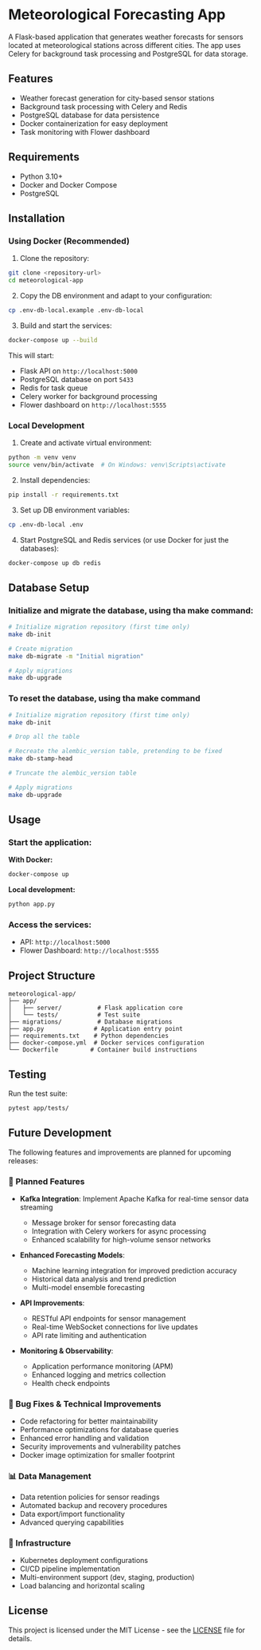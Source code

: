 # Meteorological Forecasting App

A Flask-based application that generates weather forecasts for sensors located at meteorological stations across different cities. The app uses Celery for background task processing and PostgreSQL for data storage.

## Features

- Weather forecast generation for city-based sensor stations
- Background task processing with Celery and Redis
- PostgreSQL database for data persistence
- Docker containerization for easy deployment
- Task monitoring with Flower dashboard

## Requirements

- Python 3.10+
- Docker and Docker Compose
- PostgreSQL

## Installation

### Using Docker (Recommended)

1. Clone the repository:
```bash
git clone <repository-url>
cd meteorological-app
```

2. Copy the DB environment and adapt to your configuration:
```bash
cp .env-db-local.example .env-db-local
```

3. Build and start the services:
```bash
docker-compose up --build
```

This will start:
- Flask API on `http://localhost:5000`
- PostgreSQL database on port `5433`
- Redis for task queue
- Celery worker for background processing
- Flower dashboard on `http://localhost:5555`

### Local Development

1. Create and activate virtual environment:
```bash
python -m venv venv
source venv/bin/activate  # On Windows: venv\Scripts\activate
```

2. Install dependencies:
```bash
pip install -r requirements.txt
```

3. Set up DB environment variables:
```bash
cp .env-db-local .env
```

4. Start PostgreSQL and Redis services (or use Docker for just the databases):
```bash
docker-compose up db redis
```

## Database Setup

### Initialize and migrate the database, using tha make command:

```bash
# Initialize migration repository (first time only)
make db-init

# Create migration
make db-migrate -m "Initial migration"

# Apply migrations
make db-upgrade
```

### To reset the database, using tha make command
```bash
# Initialize migration repository (first time only)
make db-init

# Drop all the table

# Recreate the alembic_version table, pretending to be fixed
make db-stamp-head

# Truncate the alembic_version table

# Apply migrations
make db-upgrade
```

## Usage

### Start the application:

**With Docker:**
```bash
docker-compose up
```

**Local development:**
```bash
python app.py
```

### Access the services:

- API: `http://localhost:5000`
- Flower Dashboard: `http://localhost:5555`

## Project Structure

```
meteorological-app/
├── app/
│   ├── server/          # Flask application core
│   └── tests/           # Test suite
├── migrations/          # Database migrations
├── app.py              # Application entry point
├── requirements.txt    # Python dependencies
├── docker-compose.yml  # Docker services configuration
└── Dockerfile         # Container build instructions
```

## Testing

Run the test suite:
```bash
pytest app/tests/
```

## Future Development

The following features and improvements are planned for upcoming releases:

### 🚀 Planned Features

- **Kafka Integration**: Implement Apache Kafka for real-time sensor data streaming
  - Message broker for sensor forecasting data
  - Integration with Celery workers for async processing
  - Enhanced scalability for high-volume sensor networks

- **Enhanced Forecasting Models**: 
  - Machine learning integration for improved prediction accuracy
  - Historical data analysis and trend prediction
  - Multi-model ensemble forecasting

- **API Improvements**:
  - RESTful API endpoints for sensor management
  - Real-time WebSocket connections for live updates
  - API rate limiting and authentication

- **Monitoring & Observability**:
  - Application performance monitoring (APM)
  - Enhanced logging and metrics collection
  - Health check endpoints

### 🐛 Bug Fixes & Technical Improvements

- Code refactoring for better maintainability
- Performance optimizations for database queries
- Enhanced error handling and validation
- Security improvements and vulnerability patches
- Docker image optimization for smaller footprint

### 📊 Data Management

- Data retention policies for sensor readings
- Automated backup and recovery procedures
- Data export/import functionality
- Advanced querying capabilities

### 🔧 Infrastructure

- Kubernetes deployment configurations
- CI/CD pipeline implementation
- Multi-environment support (dev, staging, production)
- Load balancing and horizontal scaling

## License

This project is licensed under the MIT License - see the [LICENSE](LICENSE) file for details.
